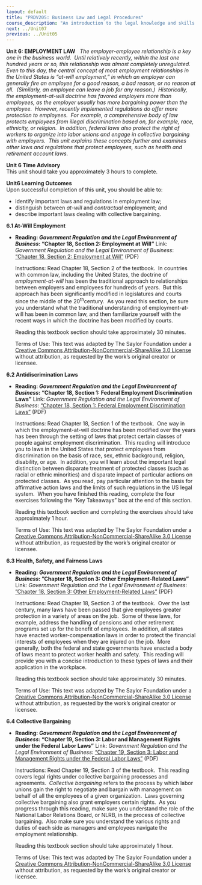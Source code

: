 ```yaml
---
layout: default
title: "PRDV205: Business Law and Legal Procedures"
course_description: "An introduction to the legal knowledge and skills that business administrators and paralegals must possess."
next: ../Unit07
previous: ../Unit05
---
```

**Unit 6: EMPLOYMENT LAW** <span id="6"></span> 
*The employer-employee relationship is a key one in the business world. 
Until relatively recently, within the last one hundred years or so, this
relationship was almost completely unregulated.  Even to this day, the
central concept of most employment relationships in the United States is
“at-will employment,” in which an employer can generally fire an
employee for a good reason, a bad reason, or no reason at all. 
(Similarly, an employee can leave a job for any reason.)  Historically,
the employment-at-will doctrine has favored employers more than
employees, as the employer usually has more bargaining power than the
employee.  However, recently implemented regulations do offer more
protection to employees.  For example, a comprehensive body of law
protects employees from illegal discrimination based on, for example,
race, ethnicity, or religion.  In addition, federal laws also protect
the right of workers to organize into labor unions and engage in
collective bargaining with employers.  This unit explains these concepts
further and examines other laws and regulations that protect employees,
such as health and retirement account laws.*

**Unit 6 Time Advisory**  
This unit should take you approximately 3 hours to complete.

**Unit6 Learning Outcomes**  
Upon successful completion of this unit, you should be able to:  
-   identify important laws and regulations in employment law;
-   distinguish between *at-will* and *contractual* employment; and
-   describe important laws dealing with collective bargaining.

**6.1 At-Will Employment** <span id="6.1"></span> 
-   **Reading: *Government Regulation and the Legal Environment of
    Business*: “Chapter 18, Section 2: Employment at Will”**
    Link: *Government Regulation and the Legal Environment of Business*:
    [“Chapter 18, Section 2: Employment at
    Will”](https://resources.saylor.org/wwwresources/archived/site/wp-content/uploads/2013/07/Government-Regulation-Ch18.pdf)
    (PDF)  
      
     Instructions: Read Chapter 18, Section 2 of the textbook.  In
    countries with common law, including the United States, the doctrine
    of *employment-at-will* has been the traditional approach to
    relationships between employers and employees for hundreds of
    years.  But this approach has been significantly modified in
    legislatures and courts since the middle of the
    20<sup>th</sup>century.  As you read this section, be sure you
    understand what the traditional understanding of employment-at-will
    has been in common law, and then familiarize yourself with the
    recent ways in which the doctrine has been modified by courts.  
      
     Reading this textbook section should take approximately 30
    minutes.  
      
     Terms of Use: This text was adapted by The Saylor Foundation under
    a [Creative Commons Attribution-NonCommercial-ShareAlike 3.0
    License](http://creativecommons.org/licenses/by-nc-sa/3.0/) without
    attribution, as requested by the work’s original creator or
    licensee.

**6.2 Antidiscrimination Laws** <span id="6.2"></span> 
-   **Reading: *Government Regulation and the Legal Environment of
    Business*: “Chapter 18, Section 1: Federal Employment Discrimination
    Laws”**
    Link: *Government Regulation and the Legal Environment of Business*:
    [“Chapter 18, Section 1: Federal Employment Discrimination
    Laws”](https://resources.saylor.org/wwwresources/archived/site/wp-content/uploads/2013/07/Government-Regulation-Ch18.pdf)
    (PDF)  
      
     Instructions: Read Chapter 18, Section 1 of the textbook.  One way
    in which the employment-at-will doctrine has been modified over the
    years has been through the setting of laws that protect certain
    classes of people against employment discrimination.  This reading
    will introduce you to laws in the United States that protect
    employees from discrimination on the basis of race, sex, ethnic
    background, religion, disability, or age.  In addition, you will
    learn about the important legal distinction between disparate
    treatment of protected classes (such as racial or ethnic minorities)
    and disparate impact of particular actions on protected classes.  As
    you read, pay particular attention to the basis for affirmative
    action laws and the limits of such regulations in the US legal
    system.  When you have finished this reading, complete the four
    exercises following the “Key Takeaways” box at the end of this
    section.  
      
     Reading this textbook section and completing the exercises should
    take approximately 1 hour.  
      
     Terms of Use: This text was adapted by The Saylor Foundation under
    a [Creative Commons Attribution-NonCommercial-ShareAlike 3.0
    License](http://creativecommons.org/licenses/by-nc-sa/3.0/) without
    attribution, as requested by the work’s original creator or
    licensee.

**6.3 Health, Safety, and Fairness Laws** <span id="6.3"></span> 
-   **Reading: *Government Regulation and the Legal Environment of
    Business*: ”Chapter 18, Section 3: Other Employment-Related Laws”**
    Link: *Government Regulation and the Legal Environment of Business*:
    [”Chapter 18, Section 3: Other Employment-Related
    Laws”](https://resources.saylor.org/wwwresources/archived/site/wp-content/uploads/2013/07/Government-Regulation-Ch18.pdf)
    (PDF)  
      
     Instructions: Read Chapter 18, Section 3 of the textbook.  Over the
    last century, many laws have been passed that give employees greater
    protection in a variety of areas on the job.  Some of these laws,
    for example, address the handling of pensions and other retirement
    programs set up for the benefit of employees.  In addition, all
    states have enacted worker-compensation laws in order to protect the
    financial interests of employees when they are injured on the job. 
    More generally, both the federal and state governments have enacted
    a body of laws meant to protect worker health and safety.  This
    reading will provide you with a concise introduction to these types
    of laws and their application in the workplace.  
      
     Reading this textbook section should take approximately 30
    minutes.  
      
     Terms of Use: This text was adapted by The Saylor Foundation under
    a [Creative Commons Attribution-NonCommercial-ShareAlike 3.0
    License](http://creativecommons.org/licenses/by-nc-sa/3.0/) without
    attribution, as requested by the work’s original creator or
    licensee.

**6.4 Collective Bargaining** <span id="6.4"></span> 
-   **Reading: *Government Regulation and the Legal Environment of
    Business*: “Chapter 19, Section 3: Labor and Management Rights under
    the Federal Labor Laws”**
    Link: *Government Regulation and the Legal Environment of Business*:
    [“Chapter 19, Section 3: Labor and Management Rights under the
    Federal Labor
    Laws”](https://resources.saylor.org/wwwresources/archived/site/wp-content/uploads/2013/07/Government-Regulation-Ch19.pdf)
    (PDF)  
      
     Instructions: Read Chapter 19, Section 3 of the textbook.  This
    reading covers legal rights under collective bargaining processes
    and agreements.  *Collective bargaining* refers to the process by
    which labor unions gain the right to negotiate and bargain with
    management on behalf of all the employees of a given organization. 
    Laws governing collective bargaining also grant employers certain
    rights.  As you progress through this reading, make sure you
    understand the role of the National Labor Relations Board, or NLRB,
    in the process of collective bargaining.  Also make sure you
    understand the various rights and duties of each side as managers
    and employees navigate the employment relationship.  
      
     Reading this textbook section should take approximately 1 hour.  
      
     Terms of Use: This text was adapted by The Saylor Foundation under
    a [Creative Commons Attribution-NonCommercial-ShareAlike 3.0
    License](http://creativecommons.org/licenses/by-nc-sa/3.0/) without
    attribution, as requested by the work’s original creator or
    licensee.


